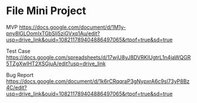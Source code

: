 # File Mini Project
MVP
https://docs.google.com/document/d/1M1y-pny8lGLOomIxTGbSlj5ziGVxq1Au/edit?usp=drive_link&ouid=108211789404886497065&rtpof=true&sd=true

Test Case
https://docs.google.com/spreadsheets/d/17wjU8yJ8DVRKIUgtrL1n4jaWQGR5TZgXwlHT2XSGjuA/edit?usp=drive_link

Bug Report
https://docs.google.com/document/d/1k6rCRqqraP3gNypxrA6c9sl73yP8Bz4C/edit?usp=drive_link&ouid=108211789404886497065&rtpof=true&sd=true